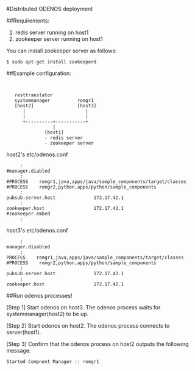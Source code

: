 #Distributed ODENOS deployment

##Requirements:
1. redis server running on host1
2. zookeeper server running on host1

You can install zookeeper server as follows:
```
$ sudo apt-get install zookeeperd
```

##Example configuration:
```


   resttranslator
   systemmanager          romgr1
   [host2]                [host3]
      |                      |
      |                      |
      +----------+-----------+
                 |
              [host1] 
              - redis server
              - zookeeper server
```

host2's etc/odenos.conf
```
     :
#manager.diabled
     :
#PROCESS    romgr1,java,apps/java/sample_components/target/classes
#PROCESS    romgr2,python,apps/python/sample_components
     :
pubsub.server.host              172.17.42.1
     :
zookeeper.host                  172.17.42.1
#zookeeper.embed
     :
```

host3's etc/odenos.conf
```
     :
manager.disabled
     :
PROCESS    romgr1,java,apps/java/sample_components/target/classes
#PROCESS    romgr2,python,apps/python/sample_components
     :
pubsub.server.host              172.17.42.1
     :
zookeeper.host                  172.17.42.1
```

##Run odenos processes!

[Step 1] Start odenos on host3. The odenos process waits for systemmanager(host2) to be up.

[Step 2] Start odenos on host2. The odenos process connects to server(host1). 

[Step 3] Confirm that the odenos process on host2 outputs the following message:
```
Started Compnent Manager :: romgr1
```
